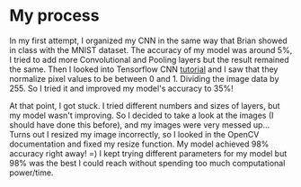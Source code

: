 # My process

In my first attempt, I organized my CNN in the same way that Brian showed in 
class with the MNIST dataset.
The accuracy of my model was around 5%, I tried to add more Convolutional and 
Pooling layers but the result remained the same.
Then I looked into Tensorflow CNN [tutorial](https://www.tensorflow.org/tutorials/images/cnn) 
and I saw that they normalize pixel values to be between 0 and 1. Dividing the image data by 255.
So I tried it and improved my model's accuracy to 35%!

At that point, I got stuck. I tried different numbers and sizes of layers, but my model wasn't improving.
So I decided to take a look at the images (I should have done this before), and my images were very messed up...
Turns out I resized my image incorrectly, so I looked in the OpenCV documentation and fixed my resize function.
My model achieved 98% accuracy right away! =) 
I kept trying different parameters for my model but 98% was the best I could reach without spending too much computational power/time.